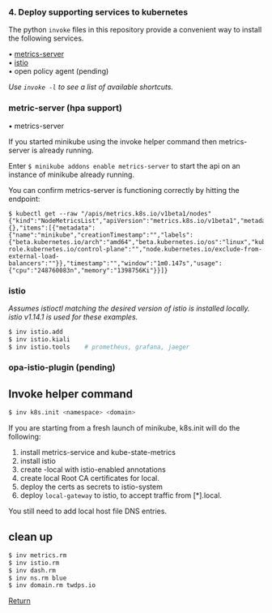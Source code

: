 ### 4. Deploy supporting services to kubernetes  

The python `invoke` files in this repository provide a convenient way to install the following services.  

• [metrics-server](https://github.com/kubernetes-incubator/metrics-server)  
• [istio](https://istio.io)  
• open policy agent (pending)

_Use `invoke -l` to see a list of available shortcuts._  

### metric-server (hpa support) 

• metrics-server

If you started minikube using the invoke helper command then metrics-server is already running.  

Enter `$ minikube addons enable metrics-server` to start the api on an instance of minikube already running.  

You can confirm metrics-server is functioning correctly by hitting the endpoint:  

```
$ kubectl get --raw "/apis/metrics.k8s.io/v1beta1/nodes"
{"kind":"NodeMetricsList","apiVersion":"metrics.k8s.io/v1beta1","metadata":{},"items":[{"metadata":{"name":"minikube","creationTimestamp":"","labels":{"beta.kubernetes.io/arch":"amd64","beta.kubernetes.io/os":"linux","kubernetes.io/arch":"amd64","kubernetes.io/hostname":"minikube","kubernetes.io/os":"linux","minikube.k8s.io/commit":"f4b412861bb746be73053c9f6d2895f12cf78565","minikube.k8s.io/name":"minikube","minikube.k8s.io/primary":"true","minikube.k8s.io/updated_at":"","minikube.k8s.io/version":"v1.26.0","node-role.kubernetes.io/control-plane":"","node.kubernetes.io/exclude-from-external-load-balancers":""}},"timestamp":"","window":"1m0.147s","usage":{"cpu":"248760083n","memory":"1398756Ki"}}]}
```

### istio  

_Assumes istioctl matching the desired version of istio is installed locally. istio v1.14.1 is used for these examples._  

```bash
$ inv istio.add
$ inv istio.kiali
$ inv istio.tools    # prometheus, grafana, jaeger
```

### opa-istio-plugin (pending)  


## Invoke helper command

```bash
$ inv k8s.init <namespace> <domain>
```

If you are starting from a fresh launch of minikube, k8s.init will do the following:  

1. install metrics-service and kube-state-metrics
1. install istio
1. create <namespace>-local with istio-enabled annotations
1. create local Root CA certificates for local.<domain>
1. deploy the <domain> certs as secrets to istio-system
1. deploy `local-gateway` to istio, to accept traffic from [*].local.<domain>

You still need to add local host file DNS entries.  

## clean up

```bash
$ inv metrics.rm
$ inv istio.rm
$ inv dash.rm
$ inv ns.rm blue
$ inv domain.rm twdps.io
```

[Return](../README.md)
